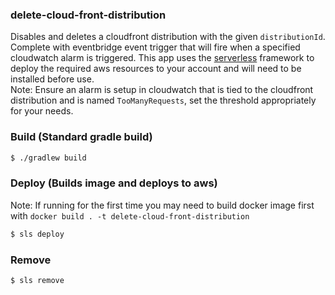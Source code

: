### delete-cloud-front-distribution
Disables and deletes a cloudfront distribution with the given `distributionId`. Complete with eventbridge event trigger that will fire when a specified cloudwatch alarm is triggered.
This app uses the [serverless](https://www.serverless.com/framework/docs/getting-started) framework to deploy the required aws resources to your account and will need to be installed before use.
<br>Note: Ensure an alarm is setup in cloudwatch that is tied to the cloudfront distribution and is named `TooManyRequests`, set the threshold appropriately for your needs.
### Build (Standard gradle build)
```bash
$ ./gradlew build
```

### Deploy (Builds image and deploys to aws)
Note: If running for the first time you may need to build docker image first with `docker build . -t delete-cloud-front-distribution`
```bash
$ sls deploy
```

### Remove
```bash
$ sls remove
```